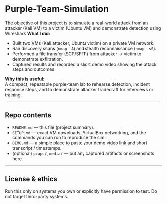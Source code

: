# Purple-Team-Simulation
The objective of this project is to simulate a real-world attack from an attacker (Kali VM) to a victim (Ubuntu VM) and demonstrate detection using Wireshark
**What I did:**  
- Built two VMs (Kali attacker, Ubuntu victim) on a private VM network.  
- Ran discovery scans (`nmap -A`) and stealth reconnaissance (`nmap -sS`).  
- Performed a file transfer (SCP/SFTP) from attacker → victim to demonstrate exfiltration.  
- Captured results and recorded a short demo video showing the attack steps and outcomes.

**Why this is useful:**  
A compact, repeatable purple-team lab to rehearse detection, incident response steps, and to demonstrate attacker tradecraft for interviews or training.

---

## Repo contents
- `README.md` — this file (project summary).  
- `SETUP.md` — exact VM downloads, VirtualBox networking, and the commands you can run to reproduce the sim.  
- `DEMO.md` — a simple place to paste your demo video link and short transcript / timestamps.  
- (optional) `pcaps/`, `media/` — put any captured artifacts or screenshots here.

---

## License & ethics
Run this only on systems you own or explicitly have permission to test. Do not target third-party systems.
